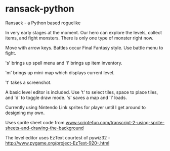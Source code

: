 ransack-python
==============

Ransack - a Python based roguelike

In very early stages at the moment. Our hero can explore the levels, collect items, and fight monsters. There is only one type of monster right now.

Move with arrow keys. Battles occur Final Fantasy style. Use battle menu to fight.

's' brings up spell menu and 'i' brings up item inventory.

'm' brings up mini-map which displays current level.

't' takes a screenshot.

A basic level editor is included. Use 't' to select tiles, space to place tiles, and 'd' to toggle draw mode. 's' saves a map and 'l' loads.

Currently using Nintendo Link sprites for player until I get around to designing my own.

Uses sprite sheet code from www.scriptefun.com/transcript-2-using-sprite-sheets-and-drawing-the-background

The level editor uses EzText courtest of pywiz32 - http://www.pygame.org/project-EzText-920-.html